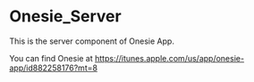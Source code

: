 Onesie_Server
=============

This is the server component of Onesie App.

You can find Onesie at https://itunes.apple.com/us/app/onesie-app/id882258176?mt=8
